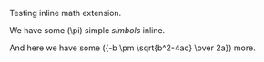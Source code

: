 Testing inline math extension.

We have some \(\pi\) simple *simbols* inline.

And here we have some \({-b \pm \sqrt{b^2-4ac} \over 2a}\) more.
